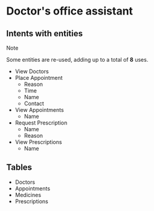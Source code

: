﻿# Doctor's office assistant

## Intents with entities

> [!NOTE]  
> Some entities are re-used, adding up to a total of **8** uses.

- View Doctors
- Place Appointment
  - Reason
  - Time
  - Name
  - Contact
- View Appointments
  - Name
- Request Prescription
  - Name
  - Reason
- View Prescriptions
  - Name

## Tables
- Doctors
- Appointments
- Medicines
- Prescriptions
